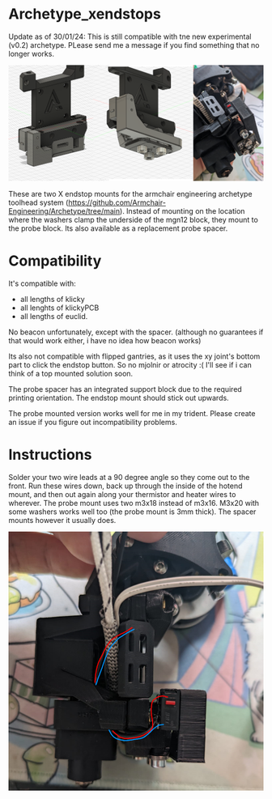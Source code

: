 # Archetype_xendstops

Update as of 30/01/24: This is still compatible with tne new experimental (v0.2) archetype. PLease send me a message if you find something that no longer works.

![header](./IMG/header.png)

These are two X endstop mounts for the armchair engineering archetype toolhead system (https://github.com/Armchair-Engineering/Archetype/tree/main). 
Instead of mounting on the location where the washers clamp the underside of the mgn12 block, they mount to the probe block. Its also available as a replacement probe spacer.

# Compatibility
It's compatible with:
- all lengths of klicky
- all lenghts of klickyPCB
- all lengths of euclid.

No beacon unfortunately, except with the spacer. (although no guarantees if that would work either, i have no idea how beacon works)

Its also not compatible with flipped gantries, as it uses the xy joint's bottom part to click the endstop button. So no mjolnir or atrocity :( I'll see if i can think of a top mounted solution soon.

The probe spacer has an integrated support block due to the required printing orientation. The endstop mount should stick out upwards.

The probe mounted version works well for me in my trident. Please create an issue if you figure out incompatibility problems.

# Instructions

Solder your two wire leads at a 90 degree angle so they come out to the front.
Run these wires down, back up through the inside of the hotend mount, and then out again along your thermistor and heater wires to wherever.
The probe mount uses two m3x18 instead of m3x16. M3x20 with some washers works well too (the probe mount is 3mm thick). The spacer mounts however it usually does.

![header](./IMG/wire_routing.png)
